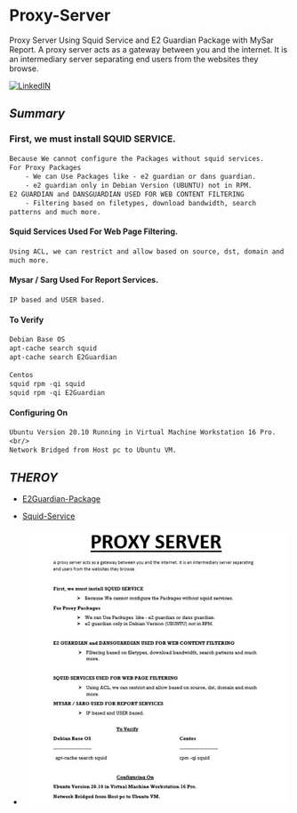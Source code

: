 # Proxy-Server
  Proxy Server Using Squid Service and E2 Guardian Package with MySar Report.
  A proxy server acts as a gateway between you and the internet. It is an intermediary server separating end users from the websites they browse.

[![LinkedIN](https://img.shields.io/badge/LinkedIn-0077B5?style=for-the-badge&logo=linkedin&logoColor=white)](https://www.linkedin.com/in/jadhusan24/)

## _Summary_

### First, we must install SQUID SERVICE. <br/>

    Because We cannot configure the Packages without squid services. 
    For Proxy Packages
        - We can Use Packages like - e2 guardian or dans guardian.
        - e2 guardian only in Debian Version (UBUNTU) not in RPM.
    E2 GUARDIAN and DANSGUARDIAN USED FOR WEB CONTENT FILTERING
        - Filtering based on filetypes, download bandwidth, search patterns and much more.

#### **Squid Services** Used For Web Page Filtering. <br/>

    Using ACL, we can restrict and allow based on source, dst, domain and much more.

#### **Mysar** / **Sarg** Used For Report Services. <br/>

    IP based and USER based.

#### To Verify

    Debian Base OS 
    apt-cache search squid 
    apt-cache search E2Guardian 
    
    Centos
    squid rpm -qi squid 
    squid rpm -qi E2Guardian 

#### Configuring On

    Ubuntu Version 20.10 Running in Virtual Machine Workstation 16 Pro. <br/>
    Network Bridged from Host pc to Ubuntu VM.

## _THEROY_
 - [E2Guardian-Package](./document/E2Guardian-Package.pdf)
 - [Squid-Service](./document/Squid-Service.pdf)


 - ![summary](./images/1.jpg)


